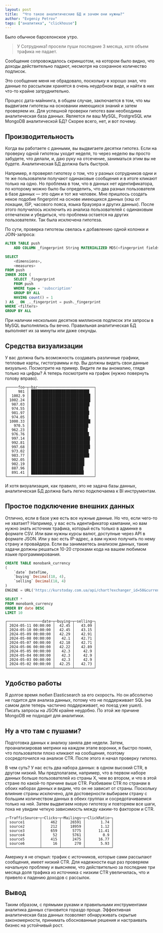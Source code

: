 ```yaml
---
layout: post
title:  "Что такое аналитические БД и зачем они нужны?"
author: "Evgeniy Petrov"
tags: ["аналитика", "clickhouse"]
---
```


Было обычное барселонское утро.

> У Сотрудника1 просели пуши последние 3 месяца, хотя объем трафика не падает.

Сообщение сопровождалось скриншотом, на котором было видно, что доходы действительно падают,
несмотря на сохранное количество подписок.

Это сообщение меня не обрадовало, поскольку я хорошо знал, что данные по рассылкам хранятся
в очень неудобном виде, и найти в них что-то крайне затруднительно.

Процесс дата-майнинга, в общем случае, заключается в том, что мы выдвигаем гипотезы на
основании имеющихся знаний и затем проверяем их. Для успешной проверки гипотез вам необходима
аналитическая база данных. Является ли ваш MySQL, PostgreSQL или MongoDB аналитической БД?
Скорее всего, нет, и вот почему.

## Производительность

Когда вы работаете с данными, вы выдвигаете десятки гипотез. Если на проверку одной гипотезы
уходит неделя, то через неделю вы просто забудете, что делали, и, даю руку на отсечение,
заниматься этим вы не будете. Аналитическая БД должна быть быстрой.

Например, я проверял гипотезу о том, что у разных сотрудников одни и те же пользователи получают
одинаковые сообщения и в итоге кликают только на одно. Но проблема в том, что в данных нет
идентификатора, по которому можно было бы определить, что два разных пользователя в базе
данных — это один и тот же человек. Мне пришлось создать некое подобие fingerprint на основе
имеющихся данных (хэш от локации, ISP, часового пояса, языка браузера и других данных). После
этого получилось исключить из анализа пользователей с одинаковым отпечатком и убедиться, что
проблема остается на других пользователях. Так была исключена гипотеза.

По сути, проверка гипотезы свелась к добавлению одной колонки и JOIN-запроса:
```sql
ALTER TABLE push
    ADD COLUMN _fingerprint String MATERIALIZED MD5(<fingerprint fields, …>);
```

```sql
SELECT
    <dimensions>,
    <measures>
FROM push
INNER JOIN (
    SELECT _fingerprint
    FROM push
    WHERE type = 'subscription'
    GROUP BY ALL
    HAVING count() = 1
) AS _ ON _._fingerprint = push._fingerprint
WHERE <filters>
GROUP BY ALL
```

При наличии нескольких десятков миллионов подписок эти запросы в MySQL выполнялись бы вечно.
Правильная аналитическая БД выполняет их за минуты или даже секунды.

## Средства визуализации

У вас должна быть возможность создавать различные графики, тепловые карты, гистограммы и пр.
Вы должны видеть свои данные визуально. Посмотрите на пример. Видите ли вы аномалию, глядя только
на цифры? А теперь посмотрите на график (нужно повернуть голову вправо).
```
┌─────foo─┬─bar──────────────────────────┐
│     981 │ ██████████████████████████▊  │
│  1002.9 │ ███████████████████████████▎ │
│ 1002.24 │ ███████████████████████████▎ │
│  987.03 │ ██████████████████████████▉  │
│  974.55 │ ██████████████████████████▌  │
│  981.97 │ ██████████████████████████▊  │
│  974.05 │ ██████████████████████████▌  │
│ 1000.33 │ ███████████████████████████▎ │
│   970.5 │ ██████████████████████████▍  │
│  962.23 │ ██████████████████████████▏  │
│  976.76 │ ██████████████████████████▋  │
│  997.14 │ ███████████████████████████▏ │
│  992.81 │ ███████████████████████████  │
│  997.68 │ ███████████████████████████▏ │
│  973.02 │ ██████████████████████████▌  │
│  983.77 │ ██████████████████████████▊  │
│  902.05 │ ████████████████████████▌    │
│  902.19 │ ████████████████████████▌    │
│  887.96 │ ████████████████████████▏    │
│  891.41 │ ████████████████████████▎    │
└─────────┴──────────────────────────────┘
```

И хотя визуализация, как правило, это не задача базы данных, аналитическая БД должна быть легко подключаема к BI инструментам.

## Простое подключение внешних данных

Отлично, если в базе уже есть все нужные данные. Но что, если чего-то не хватает? Например, у вас
есть идентификатор кампании, но вам нужно знать источник трафика, который есть только в админке в
формате CSV. Или вам нужны курсы валют, доступные через API в формате JSON. Или у вас есть IP-адрес,
а вам нужно получить по нему страну и провайдера. Если вы занимаетесь анализом данных, такие задачи
должны решаться 10-20 строками кода на вашем любимом языке программирования.

```sql
CREATE TABLE monobank_currency
(
    `date` DateTime,
    `buying` Decimal(18, 4),
    `selling` Decimal(18, 4)
)
ENGINE = URL('https://kurstoday.com.ua/api/chart?exchanger_id=50&currency=EUR&from=2022-01&to=2024-12', 'JSON')
```

```sql
SELECT *
FROM monobank_currency
ORDER BY date DESC
LIMIT 10
```
```
┌────────────────date─┬─buying─┬─selling─┐
│ 2024-05-11 00:00:00 │  42.45 │   43.09 │
│ 2024-05-10 00:00:00 │  42.45 │   43.15 │
│ 2024-05-09 00:00:00 │  42.29 │   42.91 │
│ 2024-05-08 00:00:00 │   42.1 │   42.71 │
│ 2024-05-07 00:00:00 │  42.18 │   42.71 │
│ 2024-05-06 00:00:00 │  42.22 │   42.89 │
│ 2024-05-05 00:00:00 │   42.3 │    42.9 │
│ 2024-05-04 00:00:00 │   42.3 │    42.9 │
│ 2024-05-03 00:00:00 │   42.3 │    42.9 │
│ 2024-05-02 00:00:00 │  42.25 │   42.73 │
└─────────────────────┴────────┴─────────┘
```

## Удобство работы

Я долгое время любил Elasticsearch за его скорость. Но он абсолютно не годится для анализа данных, потому
что не поддерживает SQL (на самом деле теперь частично поддерживает, но поезд уже ушел). Писать запросы на
JSON крайне неудобно. По этой же причине MongoDB не подходит для аналитики.

## Ну а что там с пушами?

Подготовка данных к анализу заняла две недели. Затем, проанализировав метрики на каждом этапе воронки,
я быстро понял, что пользователи плохо кликают на сообщения, поэтому сосредоточился на анализе CTR.
После этого я начал проверку гипотез.

В чем суть? У нас есть два набора данных: в одном высокий CTR, в другом низкий. Мы предполагаем, например,
что в первом наборе данных больше пользователей из страны X, чем во втором, и что в этой стране по
какой-то причине выше CTR. Разбиваем CTR по странам в обоих наборах данных и видим, что он не зависит
от страны. Поскольку влияние страны исключено, для достоверности выбираем страну с большим количеством
данных в обеих группах и сосредотачиваемся только на ней. Затем выдвигаем новую гипотезу и повторяем все
шаги, пока не увидим четкую зависимость между каким-то фактором и CTR. 

```
┌─TrafficSource─┬─Clicks─┬─Mailings─┬─ClickRatio─┐
│ source1       │    462 │    26591 │       1.74 │
│ source2       │    212 │    18959 │       1.12 │
│ source3       │    659 │     5775 │      11.41 │
│ source4       │     52 │     5761 │        0.9 │
│ source5       │    415 │     2475 │      16.77 │
│ source6       │     16 │      270 │       5.93 │
└───────────────┴────────┴──────────┴────────────┘
```

Америку я не открыл: трафик с источников, которые сами рассылают сообщения, имеет низкий CTR. Для
надежности еще раз проверяем начальную проблему и выясняем, что действительно за последние три месяца
доля трафика из источника с низким CTR увеличилась, что и привело к падению доходов с рассылок.

## Вывод

Таким образом, с прямыми руками и правильными инструментами аналитика данных становится гораздо проще.
Эффективная аналитическая база данных позволяет обнаруживать скрытые закономерности, принимать
обоснованные решения и настраивать бизнес на устойчивый рост.